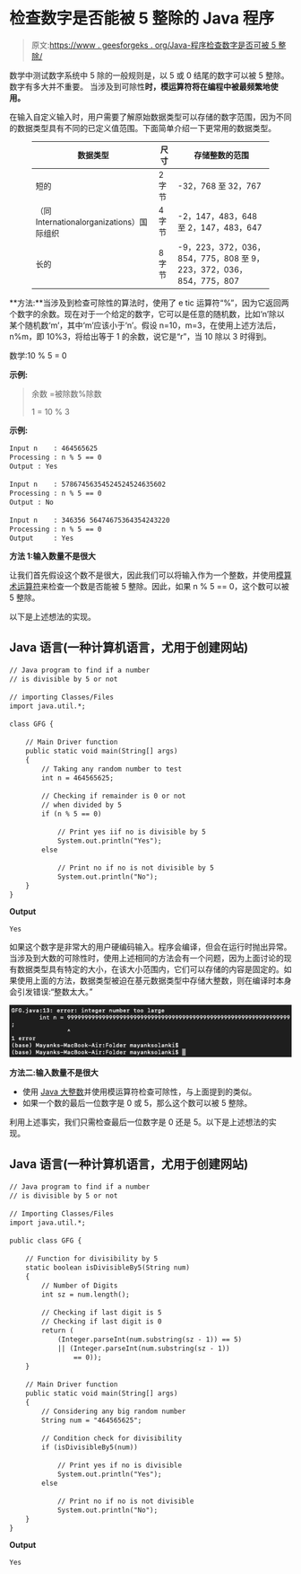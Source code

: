 # 检查数字是否能被 5 整除的 Java 程序

> 原文:[https://www . geesforgeks . org/Java-程序检查数字是否可被 5 整除/](https://www.geeksforgeeks.org/java-program-to-check-whether-number-is-divisible-by-5/)

数学中测试数字系统中 5 除的一般规则是，以 5 或 0 结尾的数字可以被 5 整除。数字有多大并不重要。  当涉及到可除性**时，模运算符将在编程中被最频繁地使用。**

在输入自定义输入时，用户需要了解原始数据类型可以存储的数字范围，因为不同的数据类型具有不同的已定义值范围。下面简单介绍一下更常用的数据类型。

<figure class="table">

| **数据类型** | **尺寸** | **存储整数的范围** |
| --- | --- | --- |
| 短的 | 2 字节 | -32，768 至 32，767 |
| （同 Internationalorganizations）国际组织 | 4 字节 | -2，147，483，648 至 2，147，483，647 |
| 长的 | 8 字节 | -9，223，372，036，854，775，808 至 9，223，372，036，854，775，807 |

</figure>

**方法:**当涉及到检查可除性的算法时，使用了 e tic 运算符“%”，因为它返回两个数字的余数。现在对于一个给定的数字，它可以是任意的随机数，比如‘n’除以某个随机数‘m’，其中‘m’应该小于‘n’。假设 n=10，m=3，在使用上述方法后，n%m，即 10%3，将给出等于 1 的余数，说它是“r”，当 10 除以 3 时得到。

数学:10 % 5 = 0

**示例:**

> 余数 =被除数%除数
> 
> 1 = 10 % 3

**示例:**

```
Input n    : 464565625
Processing : n % 5 == 0 
Output : Yes

Input n    : 57867456354524524524635602
Processing : n % 5 == 0
Output : No

Input n    : 346356 56474675364354243220
Processing : n % 5 == 0
Output     : Yes

```

**方法 1:输入数量不是很大**

让我们首先假设这个数不是很大，因此我们可以将输入作为一个整数，并使用[模算术运算符](https://www.geeksforgeeks.org/operators-in-java/)来检查一个数是否能被 5 整除。因此，如果 n % 5 == 0，这个数可以被 5 整除。

以下是上述想法的实现。

## Java 语言(一种计算机语言，尤用于创建网站)

```
// Java program to find if a number
// is divisible by 5 or not

// importing Classes/Files
import java.util.*;

class GFG {

    // Main Driver function
    public static void main(String[] args)
    {
        // Taking any random number to test
        int n = 464565625;

        // Checking if remainder is 0 or not
        // when divided by 5
        if (n % 5 == 0)

            // Print yes iif no is divisible by 5
            System.out.println("Yes");
        else

            // Print no if no is not divisible by 5
            System.out.println("No");
    }
}
```

**Output**

```
Yes

```

如果这个数字是非常大的用户硬编码输入。程序会编译，但会在运行时抛出异常。当涉及到大数的可除性时，使用上述相同的方法会有一个问题，因为上面讨论的现有数据类型具有特定的大小，在该大小范围内，它们可以存储的内容是固定的。如果使用上面的方法，数据类型被迫在基元数据类型中存储大整数，则在编译时本身会引发错误:“整数太大。”

![](img/c6d817816e99d06315963b4245fb4b51.png)

**方法二:输入数量不是很大**

*   使用 [Java 大整数](https://www.geeksforgeeks.org/biginteger-class-in-java/)并使用模运算符检查可除性，与上面提到的类似。
*   如果一个数的最后一位数字是 0 或 5，那么这个数可以被 5 整除。

利用上述事实，我们只需检查最后一位数字是 0 还是 5。以下是上述想法的实现。

## Java 语言(一种计算机语言，尤用于创建网站)

```
// Java program to find if a number
// is divisible by 5 or not

// Importing Classes/Files
import java.util.*;

public class GFG {

    // Function for divisibility by 5
    static boolean isDivisibleBy5(String num)
    {
        // Number of Digits
        int sz = num.length();

        // Checking if last digit is 5
        // Checking if last digit is 0
        return (
            (Integer.parseInt(num.substring(sz - 1)) == 5)
            || (Integer.parseInt(num.substring(sz - 1))
                == 0));
    }

    // Main Driver function
    public static void main(String[] args)
    {
        // Considering any big random number
        String num = "464565625";

        // Condition check for divisibility
        if (isDivisibleBy5(num))

            // Print yes if no is divisible
            System.out.println("Yes");
        else

            // Print no if no is not divisible
            System.out.println("No");
    }
}
```

**Output**

```
Yes

```